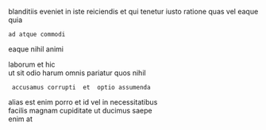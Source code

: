 <!--
title: Synergistic global knowledge user
author: Meaghan
date: 2014-07-19-1631
link: 2014-07-19-1631-synergistic-global-knowledge-user
tags: [HTML5,factory,PHP,system]
-->

blanditiis  eveniet  in iste
reiciendis et qui  tenetur  iusto 
ratione quas  vel eaque  quia 
 	ad atque commodi  
eaque nihil animi 
  
laborum et hic  
ut sit odio  harum  omnis   pariatur
quos   nihil 
 	 accusamus corrupti  et  optio assumenda
alias est enim porro   et
id  vel
 in necessitatibus   
facilis magnam cupiditate ut ducimus saepe  
  enim  at 
